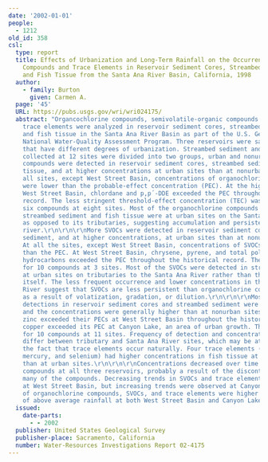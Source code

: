 ```yaml
---
date: '2002-01-01'
people:
  - 1212
old_id: 358
csl:
  type: report
  title: Effects of Urbanization and Long-Term Rainfall on the Occurrence of Organic
    Compounds and Trace Elements in Reservoir Sediment Cores, Streambed Sediment,
    and Fish Tissue from the Santa Ana River Basin, California, 1998
  author:
    - family: Burton
      given: Carmen A.
  page: '45'
  URL: https://pubs.usgs.gov/wri/wri024175/
  abstract: "Organcochlorine compounds, semivolatile-organic compounds (SVOC), and
    trace elements were analyzed in reservoir sediment cores, streambed sediment,
    and fish tissue in the Santa Ana River Basin as part of the U.S. Geological Survey's
    National Water-Quality Assessment Program. Three reservoirs were sampled in areas
    that have different degrees of urbanization. Streambed sediment and fish tissue
    collected at 12 sites were divided into two groups, urban and nonurban. More organochlorine
    compounds were detected in reservoir sediment cores, streambed sediment and fish
    tissue, and at higher concentrations at urban sites than at nonurban sites. At
    all sites, except West Street Basin, concentrations of organochlorine compounds
    were lower than the probable-effect concentration (PEC). At the highly urbanized
    West Street Basin, chlordane and p,p´-DDE exceeded the PEC throughout the historical
    record. The less stringent threshold-effect concentration (TEC) was exceeded for
    six compounds at eight sites. Most of the organochlorine compounds detected in
    streambed sediment and fish tissue were at urban sites on the Santa Ana River
    as opposed to its tributaries, suggesting accumulation and persistence in the
    river.\r\n\r\n\r\nMore SVOCs were detected in reservoir sediment cores and streambed
    sediment, and at higher concentrations, at urban sites than at nonurban sites.
    At all the sites, except West Street Basin, concentrations of SVOCs were lower
    than the PEC. At West Street Basin, chrysene, pyrene, and total polycyclic-aromatic
    hydrocarbons exceeded the PEC throughout the historical record. The TEC was exceeded
    for 10 compounds at 3 sites. Most of the SVOCs were detected in streambed sediment
    at urban sites on tributaries to the Santa Ana River rather than the mainstem
    itself. The less frequent occurrence and lower concentrations in the Santa Ana
    River suggest that SVOCs are less persistent than organochlorine compounds, possibly
    as a result of volatization, gradation, or dilution.\r\n\r\n\r\nMost trace-element
    detections in reservoir sediment cores and streambed sediment were at urban sites,
    and the concentrations were generally higher than at nonurban sites. Lead and
    zinc exceeded their PECs at West Street Basin throughout the historical record;
    copper exceeded its PEC at Canyon Lake, an area of urban growth. The TEC was exceeded
    for 10 compounds at 11 sites. Frequency of detection and concentration did not
    differ between tributary and Santa Ana River sites, which may be attributed to
    the fact that trace elements occur naturally. Four trace elements (arsenic, copper,
    mercury, and selenium) had higher concentrations in fish tissue at nonurban sites
    than at urban sites.\r\n\r\n\r\nConcentrations decreased over time for organochlorine
    compounds at all three reservoirs, probably a result of the discontinued use of
    many of the compounds. Decreasing trends in SVOCs and trace elements were observed
    at West Street Basin, but increasing trends were observed at Canyon Lake. Concentrations
    of organochlorine compounds, SVOCs, and trace elements were higher during periods
    of above average rainfall at both West Street Basin and Canyon Lake."
  issued:
    date-parts:
      - - 2002
  publisher: United States Geological Survey
  publisher-place: Sacramento, California
  number: Water-Resources Investigations Report 02-4175
---
```


